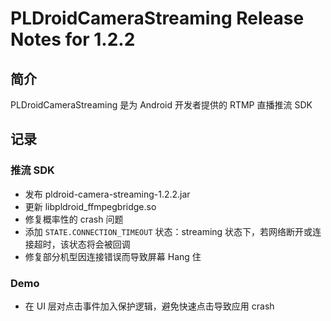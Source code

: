 # PLDroidCameraStreaming Release Notes for 1.2.2

## 简介
PLDroidCameraStreaming 是为 Android 开发者提供的 RTMP 直播推流 SDK

## 记录

### 推流 SDK
* 发布 pldroid-camera-streaming-1.2.2.jar
* 更新 libpldroid_ffmpegbridge.so
* 修复概率性的 crash 问题
* 添加 `STATE.CONNECTION_TIMEOUT` 状态：streaming 状态下，若网络断开或连接超时，该状态将会被回调
* 修复部分机型因连接错误而导致屏幕 Hang 住

### Demo
* 在 UI 层对点击事件加入保护逻辑，避免快速点击导致应用 crash
